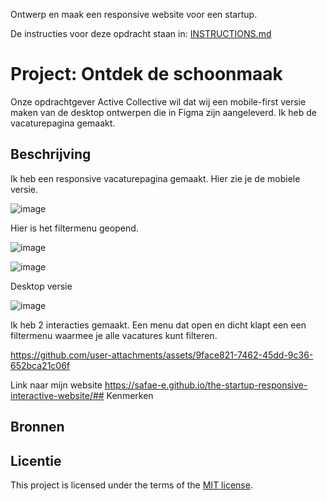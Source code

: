Ontwerp en maak een responsive website voor een startup.

De instructies voor deze opdracht staan in: [INSTRUCTIONS.md](https://github.com/fdnd-task/the-startup-responsive-interactieve-website/blob/main/docs/INSTRUCTIONS.md)

# Project: Ontdek de schoonmaak
Onze opdrachtgever Active Collective wil dat wij een mobile-first versie maken van de desktop ontwerpen die in Figma zijn aangeleverd. Ik heb de vacaturepagina gemaakt.


## Beschrijving
<!-- In de Beschrijving staat hoe je project er uit ziet, hoe het werkt en wat je er mee kan. -->
<!-- Voeg een mooie poster visual toe 📸 -->
<!-- Voeg een link toe naar Github Pages 🌐-->
Ik heb een responsive vacaturepagina gemaakt. Hier zie je de mobiele versie.

![image](https://github.com/user-attachments/assets/b4e6efee-a029-4a94-b28f-beb43e651981)

Hier is het filtermenu geopend.

![image](https://github.com/user-attachments/assets/7335e822-ad8d-410a-8aac-a3609f1a2699)

![image](https://github.com/user-attachments/assets/7ac02772-9b6d-4bee-be5c-75fcd56ee34c)

Desktop versie

![image](https://github.com/user-attachments/assets/77510e7a-137c-4688-a200-22808d620435)

Ik heb 2 interacties gemaakt. Een menu dat open en dicht klapt een een filtermenu waarmee je alle vacatures kunt filteren.

https://github.com/user-attachments/assets/9face821-7462-45dd-9c36-652bca21c06f

Link naar mijn website
https://safae-e.github.io/the-startup-responsive-interactive-website/## Kenmerken
<!-- Bij Kenmerken staat welke technieken zijn gebruikt en hoe. Wat is de HTML structuur? Wat zijn de belangrijkste dingen in CSS? Wat is er met JS gedaan en hoe? -->

## Bronnen

## Licentie

This project is licensed under the terms of the [MIT license](./LICENSE).


